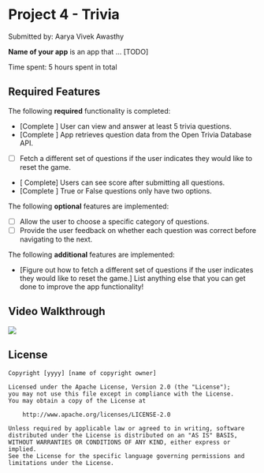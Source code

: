 # Project 4 - Trivia

Submitted by: Aarya Vivek Awasthy

**Name of your app** is an app that ... [TODO] 

Time spent: 5 hours spent in total

## Required Features

The following **required** functionality is completed:

- [Complete ] User can view and answer at least 5 trivia questions.
- [Complete ] App retrieves question data from the Open Trivia Database API.
- [ ] Fetch a different set of questions if the user indicates they would like to reset the game.
- [ Complete] Users can see score after submitting all questions.
- [Complete ] True or False questions only have two options.


The following **optional** features are implemented:

  
- [ ] Allow the user to choose a specific category of questions.
- [ ] Provide the user feedback on whether each question was correct before navigating to the next.

The following **additional** features are implemented:

- [Figure out how to fetch a different set of questions if the user indicates they would like to reset the game.] List anything else that you can get done to improve the app functionality!

## Video Walkthrough

<div>
    <a href="https://www.loom.com/share/90bd41e05c034746a2b8691c248d2038">
    </a>
    <a href="https://www.loom.com/share/90bd41e05c034746a2b8691c248d2038">
      <img style="max-width:300px;" src="https://cdn.loom.com/sessions/thumbnails/90bd41e05c034746a2b8691c248d2038-9e8ee5dc3b5db28d-full-play.gif">
    </a>
  </div>


## License

    Copyright [yyyy] [name of copyright owner]

    Licensed under the Apache License, Version 2.0 (the "License");
    you may not use this file except in compliance with the License.
    You may obtain a copy of the License at

        http://www.apache.org/licenses/LICENSE-2.0

    Unless required by applicable law or agreed to in writing, software
    distributed under the License is distributed on an "AS IS" BASIS,
    WITHOUT WARRANTIES OR CONDITIONS OF ANY KIND, either express or implied.
    See the License for the specific language governing permissions and
    limitations under the License.
